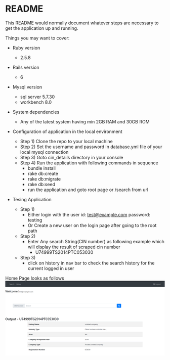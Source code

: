 # README

This README would normally document whatever steps are necessary to get the
application up and running.

Things you may want to cover:

* Ruby version
    - 2.5.8
* Rails version
    - 6 
* Mysql version
    - sql server 5.7.30
    - workbench 8.0
* System dependencies
    - Any of the latest system having min 2GB RAM and 30GB ROM 

* Configuration of application in the local environment
    - Step 1) Clone the repo to your local machine
    - Step 2) Set the username and password in database.yml file of your local mysql connection
    - Step 3) Goto cin_details directory in your console
    - Step 4) Run the application with following commands in sequence 
        - bundle install
        - rake db:create
        - rake db:migrate
        - rake db:seed
        - run the application and goto root page or /search from url 


* Tesing Application
    - Step 1) 
        - Either login with the user id: test@example.com password: testing
        - Or Create a new user on the login page after going to the root path
    - Step 2)
        - Enter Any search String(CIN number) as following example which will display the result of scraped cin number
            - U74999TS2014PTC053030
    - Step 3)
        - click on history in nav bar to check the search history for the current logged in user

Home Page looks as follows
![Screenshot](home_screenshot.png)
    
